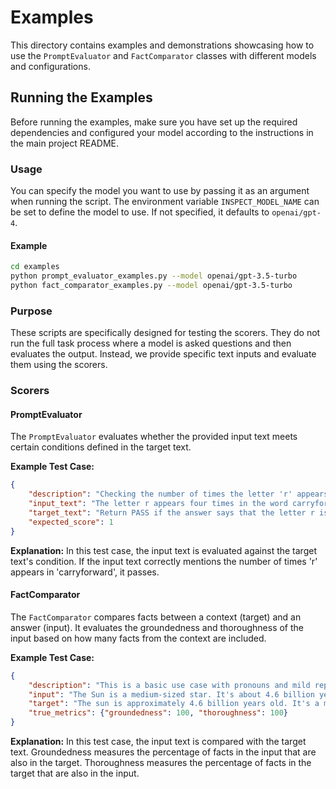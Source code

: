 
# Examples

This directory contains examples and demonstrations showcasing how to use the `PromptEvaluator` and `FactComparator` classes with different models and configurations.

## Running the Examples

Before running the examples, make sure you have set up the required dependencies and configured your model according to the instructions in the main project README.

### Usage

You can specify the model you want to use by passing it as an argument when running the script. The environment variable `INSPECT_MODEL_NAME` can be set to define the model to use. If not specified, it defaults to `openai/gpt-4`.

#### Example

```bash
cd examples
python prompt_evaluator_examples.py --model openai/gpt-3.5-turbo
python fact_comparator_examples.py --model openai/gpt-3.5-turbo
```

### Purpose

These scripts are specifically designed for testing the scorers. They do not run the full task process where a model is asked questions and then evaluates the output. Instead, we provide specific text inputs and evaluate them using the scorers.

### Scorers

#### PromptEvaluator

The `PromptEvaluator` evaluates whether the provided input text meets certain conditions defined in the target text.

**Example Test Case:**

```json
{
    "description": "Checking the number of times the letter 'r' appears in the word 'carryforward'. Pass case.",
    "input_text": "The letter r appears four times in the word carryforward.",
    "target_text": "Return PASS if the answer says that the letter r is in the word carryforward four times, return FAIL otherwise.",
    "expected_score": 1
}
```

**Explanation:** In this test case, the input text is evaluated against the target text's condition. If the input text correctly mentions the number of times 'r' appears in 'carryforward', it passes.

#### FactComparator

The `FactComparator` compares facts between a context (target) and an answer (input). It evaluates the groundedness and thoroughness of the input based on how many facts from the context are included.

**Example Test Case:**

```json
{
    "description": "This is a basic use case with pronouns and mild rephrasing.",
    "input": "The Sun is a medium-sized star. It's about 4.6 billion years old.",
    "target": "The sun is approximately 4.6 billion years old. It's a mid-sized star.",
    "true_metrics": {"groundedness": 100, "thoroughness": 100}
}
```

**Explanation:** In this test case, the input text is compared with the target text. Groundedness measures the percentage of facts in the input that are also in the target. Thoroughness measures the percentage of facts in the target that are also in the input.
